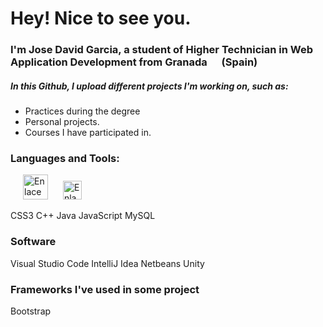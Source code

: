 <h1>Hey! Nice to see you.</h1>

<h3>I'm Jose David Garcia, a student of Higher Technician in Web Application Development from Granada <img src="https://user-images.githubusercontent.com/108841509/227047690-8b8c901b-e00c-4de5-802f-5f74e0850d18.png" width="15"> (<b>Spain</b>) </h3>
<h5>In this Github, I upload different projects I'm working on, such as:</h5>
<ul>
<li>Practices during the degree</li>
<li>Personal projects.</li>
<li>Courses I have participated in.</li>
</ul>
<h3>Languages and Tools:</h3>

<div class="imagenes">
<a href="https://www.w3schools.com/html/default.asp" style="margin: 20px"><img src="https://encrypted-tbn0.gstatic.com/images?q=tbn:ANd9GcQpngGRjYX1ca7qAADU3K6eGLj7ShQE3L2otdzfryl_Y9Ht2QRoQKYQbsXd36XIxMbYOw0&usqp=CAU" width="40" alt="Enlace al sitio web de W3Schools" title="https://www.w3schools.com/html/default.asp"></a>
<a href="https://www.w3schools.com/css/ style="margin: 20px;"><img src="https://upload.wikimedia.org/wikipedia/commons/thumb/d/d5/CSS3_logo_and_wordmark.svg/1200px-CSS3_logo_and_wordmark.svg.png" width="30" alt="Enlace al sitio web de W3Schools" title="https://www.w3schools.com/css/"></a>
</div>

CSS3
C++
Java
JavaScript
MySQL

<h3>Software</h3>
Visual Studio Code
IntelliJ Idea
Netbeans
Unity

<h3>Frameworks I've used in some project</h3>
Bootstrap

